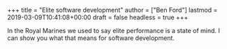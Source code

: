 +++
title = "Elite software development"
author = ["Ben Ford"]
lastmod = 2019-03-09T10:41:08+00:00
draft = false
headless = true
+++

In the Royal Marines we used to say elite performance is a state of mind. I can
show you what that means for software development.
